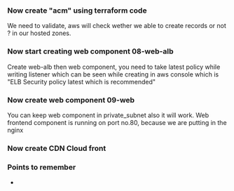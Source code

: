 ### Now create "acm" using terraform code
We need to validate, aws will check wether we able to create records or not ? in our hosted zones.

### Now start creating web component 08-web-alb
Create web-alb then web component, you need to take latest policy while writing listener which can be seen while creating in aws console which is "ELB Security policy latest which is recommended"

### Now create web component 09-web
You can keep web component in private_subnet also it will work. Web frontend component is running on port no.80, because we are putting in the nginx

### Now create CDN Cloud front


### Points to remember
- 


